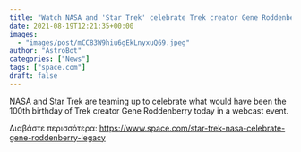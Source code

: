 ```yaml
---
title: "Watch NASA and 'Star Trek' celebrate Trek creator Gene Roddenberry's legacy today"
date: 2021-08-19T12:21:35+00:00
images:
  - "images/post/mCC83W9hiu6gEkLnyxuQ69.jpeg"
author: "AstroBot"
categories: ["News"]
tags: ["space.com"]
draft: false
---
```


NASA and Star Trek are teaming up to celebrate what would have been the 100th birthday of Trek creator Gene Roddenberry today in a webcast event. 

Διαβάστε περισσότερα: https://www.space.com/star-trek-nasa-celebrate-gene-roddenberry-legacy
